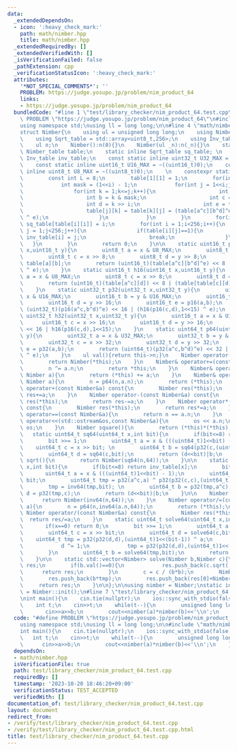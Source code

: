 ```yaml
---
data:
  _extendedDependsOn:
  - icon: ':heavy_check_mark:'
    path: math/nimber.hpp
    title: math/nimber.hpp
  _extendedRequiredBy: []
  _extendedVerifiedWith: []
  _isVerificationFailed: false
  _pathExtension: cpp
  _verificationStatusIcon: ':heavy_check_mark:'
  attributes:
    '*NOT_SPECIAL_COMMENTS*': ''
    PROBLEM: https://judge.yosupo.jp/problem/nim_product_64
    links:
    - https://judge.yosupo.jp/problem/nim_product_64
  bundledCode: "#line 1 \"test/library_checker/nim_product_64.test.cpp\"\n#define\
    \ PROBLEM \"https://judge.yosupo.jp/problem/nim_product_64\"\n#include<bits/stdc++.h>\n\
    using namespace std;\nusing ll = long long;\n\n#line 4 \"math/nimber.hpp\"\n\n\
    struct Nimber{\n    using ul = unsigned long long;\n    using Nimber_table = std::array<std::array<uint8_t,256>,256>;\n\
    \    using Sqrt_table = std::array<uint8_t,256>;\n    using Inv_table = Sqrt_table;\n\
    \    ul n;\n    Nimber():n(0){}\n    Nimber(ul _n):n(_n){}\n    static inline\
    \ Nimber_table table;\n    static inline Sqrt_table sq_table; \n    static inline\
    \ Inv_table inv_table;\n    const static inline uint32_t U32_MAX = ~((uint32_t)0);\n\
    \    const static inline uint16_t U16_MAX = ~((uint16_t)0);\n    const static\
    \ inline uint8_t U8_MAX = ~((uint8_t)0);\n    \n    constexpr static int init(){\n\
    \        const int L = 8;\n        table[1][1] = 1;\n        for(int i = 1;i<L;i<<=1){\n\
    \            int mask = (1<<i) - 1;\n            for(int j = 1<<i;j<1<<(2*i);j++){\n\
    \                for(int k = 1;k<=j;k++){\n                    int a = j & mask;\n\
    \                    int b = k & mask;\n                    int c = j >> i;\n\
    \                    int d = k >> i;\n                    int e = table[a][b];\n\
    \                    table[j][k] = table[k][j] = (table[a^c][b^d]^e) << i | (table[table[c][d]][1<<(i-1)]\
    \ ^ e);\n                }\n            }\n        }\n        for(int i = 0;i<256;i++)\
    \ sq_table[table[i][i]] = i;\n        for(int i = 1;i<256;i++){\n            for(int\
    \ j = 1;j<256;j++){\n                if(table[i][j]==1){\n                   \
    \ inv_table[i] = j;\n                    break;\n                }\n         \
    \   }\n        }\n        return 0;\n    }\n\n    static uint16_t p16(uint16_t\
    \ x,uint16_t y){\n        uint8_t a = x & U8_MAX;\n        uint8_t b = y & U8_MAX;\n\
    \        uint8_t c = x >> 8;\n        uint8_t d = y >> 8;\n        uint8_t e =\
    \ table[a][b];\n        return (uint16_t)(table[a^c][b^d]^e) << 8 | (table[table[c][d]][1<<7]\
    \ ^ e);\n    }\n    static uint16_t h16(uint16_t x,uint16_t y){\n        uint8_t\
    \ a = x & U8_MAX;\n        uint8_t c = x >> 8;\n        uint8_t d = y >> 8;\n\
    \        return (uint16_t)(table[a^c][d]) << 8 | (table[table[c][d]][1<<7]);\n\
    \    }\n    static uint32_t p32(uint32_t x,uint32_t y){\n        uint16_t a =\
    \ x & U16_MAX;\n        uint16_t b = y & U16_MAX;\n        uint16_t c = x >> 16;\n\
    \        uint16_t d = y >> 16;\n        uint16_t e = p16(a,b);\n        return\
    \ (uint32_t)(p16(a^c,b^d)^e) << 16 | (h16(p16(c,d),1<<15) ^ e);\n    }\n    static\
    \ uint32_t h32(uint32_t x,uint32_t y){\n        uint16_t a = x & U16_MAX;\n  \
    \      uint16_t c = x >> 16;\n        uint16_t d = y >> 16;\n        return (uint32_t)(p16(a^c,d))\
    \ << 16 | h16(p16(c,d),1<<15);\n    }\n    static uint64_t p64(uint64_t x,uint64_t\
    \ y){\n        uint32_t a = x & U32_MAX;\n        uint32_t b = y & U32_MAX;\n\
    \        uint32_t c = x >> 32;\n        uint32_t d = y >> 32;\n        uint32_t\
    \ e = p32(a,b);\n        return (uint64_t)(p32(a^c,b^d)^e) << 32 | (h32(p32(c,d),1<<31)\
    \ ^ e);\n    }\n    ul val(){return this->n;}\n    Nimber operator-() const{\n\
    \        return Nimber(*this);\n    }\n    Nimber& operator+=(const Nimber a){\n\
    \        n ^= a.n;\n        return *this;\n    }\n    Nimber& operator-=(const\
    \ Nimber a){\n        return (*this) += a;\n    }\n    Nimber& operator*=(const\
    \ Nimber a){\n        n = p64(n,a.n);\n        return (*this);\n    }\n    Nimber\
    \ operator+(const Nimber&a) const{\n        Nimber res(*this);\n        return\
    \ res+=a;\n    }\n    Nimber operator-(const Nimber&a) const{\n        Nimber\
    \ res(*this);\n        return res-=a;\n    }\n    Nimber operator*(const Nimber&a)\
    \ const{\n        Nimber res(*this);\n        return res*=a;\n    }\n    bool\
    \ operator==(const Nimber&a){\n        return n == a.n;\n    }\n    friend std::ostream&\
    \ operator<<(std::ostream&os,const Nimber&a){\n        os << a.n;\n        return\
    \ os;\n    }\n    Nimber square(){\n        return (*this)*(*this);\n    }\n \
    \   static uint64_t sq64(uint64_t x,int bit){\n        if(bit<=8) return sq_table[x];\n\
    \        bit >>= 1;\n        uint64_t a = x & (((uint64_t)1<<bit) - 1);\n    \
    \    uint64_t c = x >> bit; \n        uint64_t b = sq64(p32(c,(uint64_t)1<<(bit-1))^a,bit);\n\
    \        uint64_t d = sq64(c,bit);\n        return (d<<bit)|b;\n    }\n\n    Nimber\
    \ sqrt(){\n        return Nimber(sq64(n,64));\n    }\n\n    static uint64_t inv64(uint64_t\
    \ x,int bit){\n        if(bit<=8) return inv_table[x];\n        bit >>= 1;\n \
    \       uint64_t a = x & (((uint64_t)1<<bit) - 1);\n        uint64_t c = x >>\
    \ bit;\n        uint64_t tmp = p32(a^c,a) ^ p32(p32(c,c),(uint64_t)1<<(bit-1));\n\
    \        tmp = inv64(tmp,bit); \n        uint64_t b = p32(tmp,a^c);\n        uint64_t\
    \ d = p32(tmp,c);\n        return (d<<bit)|b;\n    }\n\n    Nimber inv(){\n  \
    \      return Nimber(inv64(n,64));\n    }\n    Nimber operator/=(const Nimber\
    \ a){\n        n = p64(n,inv64(a.n,64));\n        return (*this);\n    }\n   \
    \ Nimber operator/(const Nimber&a) const{\n        Nimber res(*this);\n      \
    \  return res/=a;\n    }\n    static uint64_t solve64(uint64_t x,int bit){\n \
    \       if(x==0) return 0;\n        bit >>= 1;\n        uint64_t a = x & (((uint64_t)1<<bit)-1);\n\
    \        uint64_t c = x >> bit;\n        uint64_t d = solve64(c,bit);\n\n    \
    \    uint64_t tmp = p32(p32(d,d),(uint64_t)1<<(bit-1)) ^ a;\n        if(tmp>=((uint64_t)1<<(bit-1))){\n\
    \            d ^= 1;\n            tmp = p32(p32(d,d),(uint64_t)1<<(bit-1)) ^ a;\n\
    \        }\n        uint64_t b = solve64(tmp,bit);\n        return (d<<bit)|b;\n\
    \    }\n\n    static std::vector<Nimber> solve(Nimber b,Nimber c){\n        std::vector<Nimber>\
    \ res;\n        if(b.val()==0){\n            res.push_back(c.sqrt());\n      \
    \      return res;\n        }\n        c = c / (b*b);\n        Nimber tmp = solve64(c.val(),64);\n\
    \        res.push_back(b*tmp);\n        res.push_back(res[0]+Nimber(b));\n   \
    \     return res;\n    }\n\n};\n\nusing nimber = Nimber;\nstatic int Nimber_init\
    \ = Nimber::init();\n#line 7 \"test/library_checker/nim_product_64.test.cpp\"\n\
    \nint main(){\n    cin.tie(nullptr);\n    ios::sync_with_stdio(false);\n    \n\
    \    int t;\n    cin>>t;\n    while(t--){\n        unsigned long long a,b;\n \
    \       cin>>a>>b;\n        cout<<nimber(a)*nimber(b)<<'\\n';\n    }\n}\n\n"
  code: "#define PROBLEM \"https://judge.yosupo.jp/problem/nim_product_64\"\n#include<bits/stdc++.h>\n\
    using namespace std;\nusing ll = long long;\n\n#include \"math/nimber.hpp\"\n\n\
    int main(){\n    cin.tie(nullptr);\n    ios::sync_with_stdio(false);\n    \n \
    \   int t;\n    cin>>t;\n    while(t--){\n        unsigned long long a,b;\n  \
    \      cin>>a>>b;\n        cout<<nimber(a)*nimber(b)<<'\\n';\n    }\n}\n\n"
  dependsOn:
  - math/nimber.hpp
  isVerificationFile: true
  path: test/library_checker/nim_product_64.test.cpp
  requiredBy: []
  timestamp: '2023-10-20 18:46:20+09:00'
  verificationStatus: TEST_ACCEPTED
  verifiedWith: []
documentation_of: test/library_checker/nim_product_64.test.cpp
layout: document
redirect_from:
- /verify/test/library_checker/nim_product_64.test.cpp
- /verify/test/library_checker/nim_product_64.test.cpp.html
title: test/library_checker/nim_product_64.test.cpp
---
```

